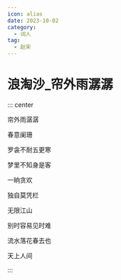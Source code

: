 ```yaml
---
icon: alias
date: 2023-10-02
category:
  - 词人
tag:
  - 赵宋
---
```


# 浪淘沙_帘外雨潺潺


<!-- more -->


::: center 

帘外雨潺潺

春意阑珊

罗衾不耐五更寒

梦里不知身是客

一晌贪欢

独自莫凭栏

无限江山

别时容易见时难

流水落花春去也

天上人间

:::
